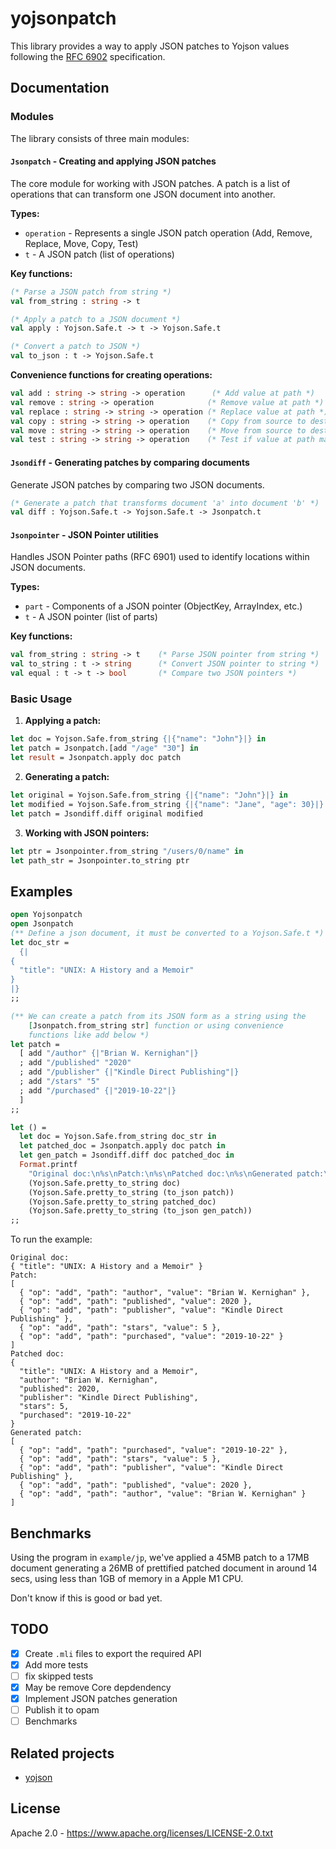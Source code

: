 # yojsonpatch

This library provides a way to apply JSON patches to Yojson values following the [RFC 6902](https://tools.ietf.org/html/rfc6902) specification.

## Documentation

### Modules

The library consists of three main modules:

#### `Jsonpatch` - Creating and applying JSON patches

The core module for working with JSON patches. A patch is a list of operations that can transform one JSON document into another.

**Types:**
- `operation` - Represents a single JSON patch operation (Add, Remove, Replace, Move, Copy, Test)
- `t` - A JSON patch (list of operations)

**Key functions:**
```ocaml
(* Parse a JSON patch from string *)
val from_string : string -> t

(* Apply a patch to a JSON document *)
val apply : Yojson.Safe.t -> t -> Yojson.Safe.t

(* Convert a patch to JSON *)
val to_json : t -> Yojson.Safe.t
```

**Convenience functions for creating operations:**
```ocaml
val add : string -> string -> operation      (* Add value at path *)
val remove : string -> operation            (* Remove value at path *)
val replace : string -> string -> operation (* Replace value at path *)
val copy : string -> string -> operation    (* Copy from source to destination *)
val move : string -> string -> operation    (* Move from source to destination *)
val test : string -> string -> operation    (* Test if value at path matches *)
```

#### `Jsondiff` - Generating patches by comparing documents

Generate JSON patches by comparing two JSON documents.

```ocaml
(* Generate a patch that transforms document 'a' into document 'b' *)
val diff : Yojson.Safe.t -> Yojson.Safe.t -> Jsonpatch.t
```

#### `Jsonpointer` - JSON Pointer utilities

Handles JSON Pointer paths (RFC 6901) used to identify locations within JSON documents.

**Types:**
- `part` - Components of a JSON pointer (ObjectKey, ArrayIndex, etc.)
- `t` - A JSON pointer (list of parts)

**Key functions:**
```ocaml
val from_string : string -> t    (* Parse JSON pointer from string *)
val to_string : t -> string      (* Convert JSON pointer to string *)
val equal : t -> t -> bool       (* Compare two JSON pointers *)
```

### Basic Usage

1. **Applying a patch:**
```ocaml
let doc = Yojson.Safe.from_string {|{"name": "John"}|} in
let patch = Jsonpatch.[add "/age" "30"] in
let result = Jsonpatch.apply doc patch
```

2. **Generating a patch:**
```ocaml
let original = Yojson.Safe.from_string {|{"name": "John"}|} in
let modified = Yojson.Safe.from_string {|{"name": "Jane", "age": 30}|} in
let patch = Jsondiff.diff original modified
```

3. **Working with JSON pointers:**
```ocaml
let ptr = Jsonpointer.from_string "/users/0/name" in
let path_str = Jsonpointer.to_string ptr
```

## Examples

```Ocaml
open Yojsonpatch
open Jsonpatch
(** Define a json document, it must be converted to a Yojson.Safe.t *)
let doc_str =
  {|
{
  "title": "UNIX: A History and a Memoir"
}
|}
;;

(** We can create a patch from its JSON form as a string using the
    [Jsonpatch.from_string str] function or using convenience
    functions like add below *)
let patch =
  [ add "/author" {|"Brian W. Kernighan"|}
  ; add "/published" "2020"
  ; add "/publisher" {|"Kindle Direct Publishing"|}
  ; add "/stars" "5"
  ; add "/purchased" {|"2019-10-22"|}
  ]
;;

let () =
  let doc = Yojson.Safe.from_string doc_str in
  let patched_doc = Jsonpatch.apply doc patch in
  let gen_patch = Jsondiff.diff doc patched_doc in
  Format.printf
    "Original doc:\n%s\nPatch:\n%s\nPatched doc:\n%s\nGenerated patch:\n%s\n"
    (Yojson.Safe.pretty_to_string doc)
    (Yojson.Safe.pretty_to_string (to_json patch))
    (Yojson.Safe.pretty_to_string patched_doc)
    (Yojson.Safe.pretty_to_string (to_json gen_patch))
;;

```

To run the example:

```
Original doc:
{ "title": "UNIX: A History and a Memoir" }
Patch:
[
  { "op": "add", "path": "author", "value": "Brian W. Kernighan" },
  { "op": "add", "path": "published", "value": 2020 },
  { "op": "add", "path": "publisher", "value": "Kindle Direct Publishing" },
  { "op": "add", "path": "stars", "value": 5 },
  { "op": "add", "path": "purchased", "value": "2019-10-22" }
]
Patched doc:
{
  "title": "UNIX: A History and a Memoir",
  "author": "Brian W. Kernighan",
  "published": 2020,
  "publisher": "Kindle Direct Publishing",
  "stars": 5,
  "purchased": "2019-10-22"
}
Generated patch:
[
  { "op": "add", "path": "purchased", "value": "2019-10-22" },
  { "op": "add", "path": "stars", "value": 5 },
  { "op": "add", "path": "publisher", "value": "Kindle Direct Publishing" },
  { "op": "add", "path": "published", "value": 2020 },
  { "op": "add", "path": "author", "value": "Brian W. Kernighan" }
]
```
## Benchmarks

Using the program in `example/jp`, we've applied a 45MB patch to a 17MB document
generating a 26MB of prettified patched document in around 14 secs, using less than 1GB
of memory in a Apple M1 CPU.

Don't know if this is good or bad yet.

## TODO

- [x] Create `.mli` files to export the required API
- [x] Add more tests
- [ ] fix skipped tests
- [x] May be remove Core depdendency
- [x] Implement JSON patches generation
- [ ] Publish it to opam
- [ ] Benchmarks

## Related projects

- [yojson](https://github.com/ocaml-community/yojson)

## License

Apache 2.0 - https://www.apache.org/licenses/LICENSE-2.0.txt
